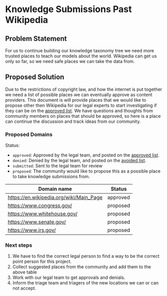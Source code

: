 # Knowledge Submissions Past Wikipedia

## Problem Statement

For us to continue building our knowledge taxonomy tree we need more trusted places to
teach our models about the world. Wikipedia can get us only so far, so we need safe
places we can take the data from.

## Proposed Solution

Due to the restrictions of copyright law, and how the internet is put together
we need a list of possible places we can eventually approve as content providers.
This document is will provide places that we would like to propose other then
Wikipedia for our legal experts to start investigating if they can be
on the [approved list][approved]. We have questions and thoughts from
community members on places that should be approved, so here is a place
can continue the discussion and track ideas from our community.

### Proposed Domains

Status:

- `approved`: Approved by the legal team, and posted on the [approved list][approved].
- `denied`: Denied by the legal team, and posted on the [avoided list][avoided].
- `submitted`: Sent to the legal team for review
- `proposed`: The community would like to propose this as a possible place to take knowledge submissions from.

| Domain name | Status |
| ----------  | -----  |
| <https://en.wikipedia.org/wiki/Main_Page> | approved |
| <https://www.congress.gov/> | proposed |
| <https://www.whitehouse.gov/> | proposed |
| <https://www.senate.gov/> | proposed |
| <https://www.irs.gov/> | proposed |

### Next steps

1. We have to find the correct legal person to find a way to be the correct point person for this project.
1. Collect suggested places from the community and add them to the above table
1. Work with our legal team to get approvals and denials.
1. Inform the triage team and triagers of the new locations we can or can not accept.

[approved]: https://github.com/instructlab/taxonomy/blob/main/docs/KNOWLEDGE_GUIDE.md#accepted-knowledge
[avoided]: https://github.com/instructlab/taxonomy/blob/main/docs/KNOWLEDGE_GUIDE.md#avoid-these-topics
